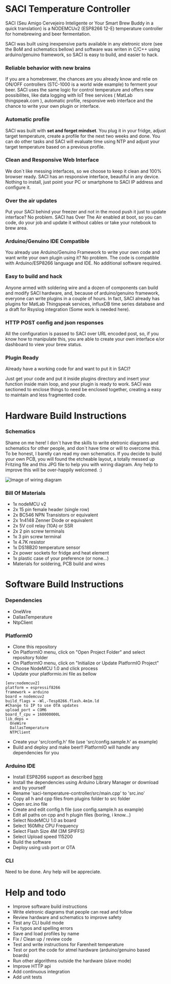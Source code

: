 # SACI Temperature Controller

SACI (Seu Amigo Cervejeiro Inteligente or Your Smart Brew Buddy in a quick translation) is a NODEMCUv2 (ESP8266 12-E)
temperature controller for homebrewing and beer fermentation.

SACI was built using inexpensive parts available in any eletronic store (see the BoM and schematics bellow)
and software was writen in C/C++ using arduino/genuino framework, so SACI is easy to build,
and easier to hack.

### Reliable behavior with new brains
If you are a homebrewer, the chances are you already know and relie on ON/OFF controllers (STC-1000 is a  world wide example) to ferment your beer. SACI uses the same logic for control temperature and offers new possibilites, like data logging with IoT free services ( MatLab thingspeak.com ), automatic profile, responsive web interface and the chance to write your own plugin or interface.   

### Automatic profile
SACI was built with **set and forget mindset**. You plug it in your fridge, adjust target temperature,
create a profile for the next two weeks and done. You can do other tasks and SACI will evaluate
time using NTP and adjust your target temperature based on a previous profile.

### Clean and Responsive Web Interface
We don´t like messing interfaces, so we choose to keep it clean and 100% browser ready.
SACI has an responsive interface, beautiful in any device. Nothing to install, just point
your PC or smartphone to SACI IP address and configure it.

### Over the air updates
Put your SACI behind your freezer and not in the mood push it just to update interface?
No problem. SACI has Over The Air enabled at boot, so you can code, do your job and
update it without cables or take your notebook to brew area.

### Arduino/Genuino IDE Compatible
You already use Arduino/Genuino Framework to write your own code and want write your own plugin using it?
No problem. The code is compatible with Arduino/ESP8266 language and IDE. No additional software required.   

### Easy to build and hack
Anyone armed with soldering wire and a dozen of components can build and modify SACI hardware, and,
because of arduino/genuino framework, everyone can write plugins in a couple of hours.
In fact, SACI already has plugins for MatLab Thingspeak services, influxDB time series database
and a draft for Rsyslog integration (Some work is needed here).

### HTTP POST config and json responses
All the configuration is passed to SACI over URL encoded post, so, if you know how to manipulate this, you are able to create your own interface e/or dashboard to view your brew status.

### Plugin Ready
Already have a working code for **<insert your favorite IoT provider here>** and
want to put it in SACI?

Just get your code and put it inside plugins directory and insert your function inside main loop,
and your plugin is ready to work. SACI was sectioned to enclose things to need be enclosed together,
creating a easy to maintain and less fragmented code.

# Hardware Build Instructions
### Schematics
Shame on me here!
I don´t have the skills to write eletronic diagrams and schematics for other people, and don´t have time or will to overcome this. To be honest, I barelly can read my own schematics. If you decide to build your own PCB, you will found the etcheable layout, a totally messed up Fritzing file and this JPG file to help you with wiring diagram. Any help to improve this will be over-happily  welcomed. :)

![Image of wiring diagram](http://drive.google.com/uc?export=view&id=0B24GFOLAe1WGemEtNUNNVUNDblk)

### Bill Of Materials
- 1x nodeMCU v2
- 2x 15 pin female header (single row)
- 2x BC546 NPN Transistors or equivalent
- 2x 1n4148 Zenner Diode  or equivalent
- 2x 5V coil relay (10A) or SSR
- 2x 2 pin screw terminals
- 1x 3 pin screw terminal
- 1x 4.7K resistor
- 1x DS18B20 temperature sensor
- 2x power sockets for fridge and heat element
- 1x plastic case of your preference (or none...)
- Materials for soldering, PCB build and wires

# Software Build Instructions
### Dependencies
- OneWire []()
- DallasTemperature []()
- NtpClient []()

### PlatformIO
- Clone this repository
- On PlatformIO menu, click on "Open Project Folder" and select repository folder
- On PlatformIO menu, click on "Initialize or Update PlatformIO Project"
- Choose NodeMCU 1.0 and click process
- Update your platformio.ini file as bellow

```
[env:nodemcuv2]
platform = espressif8266
framework = arduino
board = nodemcuv2
build_flags = -Wl,-Tesp8266.flash.4m1m.ld
#Change to IP to use OTA updates
upload_port = COM6
board_f_cpu = 160000000L
lib_deps =
  OneWire
  DallasTemperature
  NTPClient
```
- Create your 'src/config.h' file (use 'src/config.sample.h' as example)
- Build and deploy and make beer!! PlatformIO will handle any dependencies for you

### Arduino IDE
- Install ESP8266 support as described [here](https://github.com/esp8266/Arduino)
- Install the dependencies using Arduino Library Manager or download and by yourself
- Rename 'saci-temperature-controller/src/main.cpp' to 'src.ino'
- Copy all h and cpp files from plugins folder to src folder
- Open src.ino file
- Create and edit config.h file (use config.sample.h as example)
- Edit all paths on cpp and h plugin files (boring, i know...)
- Select NodeMCU 1.0 as board
- Select 160Mhz CPU Frequency
- Select Flash Size 4M (3M SPIFFS)
- Select Upload speed 115200
- Build the software
- Deploy using usb port or OTA

### CLI
Need to be done. Any help will be appreciate.

# Help and todo
- Improve software build instructions
- Write eletronic diagrams that people can read and follow
- Review hardware and schematics to improve safety
- Test any CLI build mode
- Fix typos and spelling errors
- Save and load profiles by name
- Fix / Clean up / review code
- Test and write instructions for Farenheit temperature
- Test or port the code for atmel hardware (arduino/genuino based boards)
- Run other algorithms outside the hardware (slave mode)
- Improve HTTP api
- Add continuous integration
- Add unit tests
